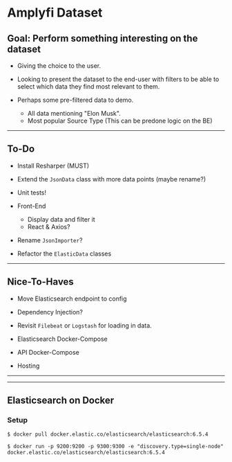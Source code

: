 # Amplyfi Dataset

## Goal: Perform something interesting on the dataset

- Giving the choice to the user.
- Looking to present the dataset to the end-user with filters to be able to select which data they find most relevant to them.

- Perhaps some pre-filtered data to demo. 
    - All data mentioning "Elon Musk".
    - Most popular Source Type (This can be predone logic on the BE)

--- 

## To-Do 
- Install Resharper (MUST)

- Extend the `JsonData` class with more data points (maybe rename?)

- Unit tests!

- Front-End
    - Display data and filter it
    - React & Axios?

- Rename `JsonImporter`?

- Refactor the `ElasticData` classes

--- 

## Nice-To-Haves
- Move Elasticsearch endpoint to config

- Dependency Injection?

- Revisit  `Filebeat` or `Logstash` for loading in data.

- Elasticsearch Docker-Compose

- API Docker-Compose

- Hosting

---
---

## Elasticsearch on Docker

### Setup
```
$ docker pull docker.elastic.co/elasticsearch/elasticsearch:6.5.4
```

```
$ docker run -p 9200:9200 -p 9300:9300 -e "discovery.type=single-node" docker.elastic.co/elasticsearch/elasticsearch:6.5.4
```